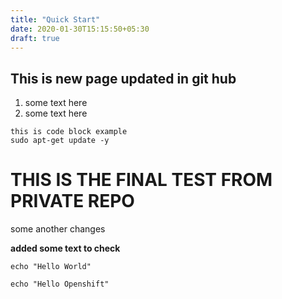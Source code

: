 ```yaml
---
title: "Quick Start"
date: 2020-01-30T15:15:50+05:30
draft: true
---
```


## This is new page updated in git hub
1. some text here
2. some text here

```
this is code block example
sudo apt-get update -y
```

# THIS IS THE FINAL TEST FROM PRIVATE REPO

some another changes

**added some text to check**

```
echo "Hello World"
```
```
echo "Hello Openshift"
```
